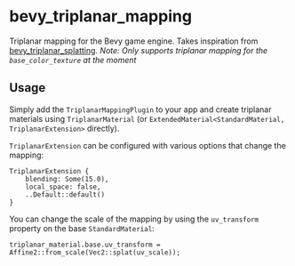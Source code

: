 # bevy_triplanar_mapping
Triplanar mapping for the Bevy game engine. Takes inspiration from [bevy_triplanar_splatting](https://github.com/bonsairobo/bevy_triplanar_splatting).
*Note: Only supports triplanar mapping for the `base_color_texture` at the moment*

## Usage 
Simply add the `TriplanarMappingPlugin` to your app and create triplanar materials using `TriplanarMaterial` (or `ExtendedMaterial<StandardMaterial, TriplanarExtension>` directly).

`TriplanarExtension` can be configured with various options that change the mapping:
```
TriplanarExtension { 
    blending: Some(15.0),
    local_space: false,
    ..Default::default() 
}
```
You can change the scale of the mapping by using the `uv_transform` property on the base `StandardMaterial`:
```
triplanar_material.base.uv_transform = Affine2::from_scale(Vec2::splat(uv_scale));
```
